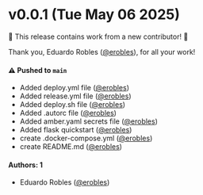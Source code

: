 # v0.0.1 (Tue May 06 2025)

:tada: This release contains work from a new contributor! :tada:

Thank you, Eduardo Robles ([@erobles](https://github.com/erobles)), for all your work!

#### ⚠️ Pushed to `main`

- Added deploy.yml file ([@erobles](https://github.com/erobles))
- Added release.yml file ([@erobles](https://github.com/erobles))
- Added deploy.sh file ([@erobles](https://github.com/erobles))
- Added .autorc file ([@erobles](https://github.com/erobles))
- Added amber.yaml secrets file ([@erobles](https://github.com/erobles))
- Added flask quickstart ([@erobles](https://github.com/erobles))
- create .docker-compose.yml ([@erobles](https://github.com/erobles))
- create README.md ([@erobles](https://github.com/erobles))

#### Authors: 1

- Eduardo Robles ([@erobles](https://github.com/erobles))
